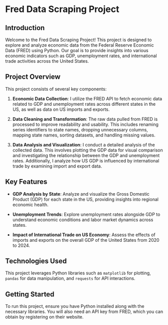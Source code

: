 # Fred Data Scraping Project

## Introduction

Welcome to the Fred Data Scraping Project! This project is designed to explore and analyze economic data from the Federal Reserve Economic Data (FRED) using Python. Our goal is to provide insights into various economic indicators such as GDP, unemployment rates, and international trade activities across the United States.

## Project Overview

This project consists of several key components:

1. **Economic Data Collection**: I utilize the FRED API to fetch economic data related to GDP and unemployment rates across different states in the US, as well as data on US imports and exports.

2. **Data Cleaning and Transformation**: The raw data pulled from FRED is processed to improve readability and usability. This includes renaming series identifiers to state names, dropping unnecessary columns, mapping state names, sorting datasets, and handling missing values.

3. **Data Analysis and Visualization**: I conduct a detailed analysis of the collected data. This involves plotting the GDP data for visual comparison and investigating the relationship between the GDP and unemployment rates. Additionally, I analyze how US GDP is influenced by international trade by examining import and export data.

## Key Features

- **GDP Analysis by State**: Analyze and visualize the Gross Domestic Product (GDP) for each state in the US, providing insights into regional economic health.
  
- **Unemployment Trends**: Explore unemployment rates alongside GDP to understand economic conditions and labor market dynamics across states.
  
- **Impact of International Trade on US Economy**: Assess the effects of imports and exports on the overall GDP of the United States from 2020 to 2024.

## Technologies Used

This project leverages Python libraries such as `matplotlib` for plotting, `pandas` for data manipulation, and `requests` for API interactions.

## Getting Started

To run this project, ensure you have Python installed along with the necessary libraries. You will also need an API key from FRED, which you can obtain by registering on their website.
